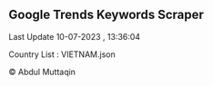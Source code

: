 

## Google Trends Keywords Scraper 
 
Last Update 10-07-2023 , 13:36:04

Country List :
VIETNAM.json



© Abdul Muttaqin 
